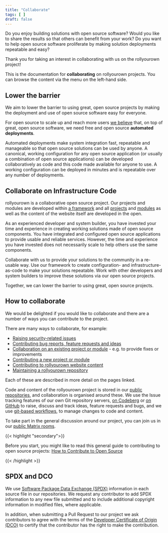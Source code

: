 ```yaml
---
title: "Collaborate"
tags: [ ]
draft: false
---
```

<!--
SPDX-FileCopyrightText: 2022 Wilfred Nicoll <xyzroller@rollyourown.xyz>
SPDX-License-Identifier: CC-BY-SA-4.0
-->

Do you enjoy building solutions with open source software? Would you like to share the results so that others can benefit from your work? Do you want to help open source software proliferate by making solution deployments repeatable and easy?

<!--more-->

Thank you for taking an interest in collaborating with us on the rollyourown project!

This is the documentation for **collaborating** on rollyourown projects. You can browse the content via the menu on the left-hand side.

## Lower the barrier

We aim to lower the barrier to using great, open source projects by making the deployment and use of open source software easy for everyone.

For open source to scale up and reach more users [we believe](/about/manifesto/#our-beliefs-and-the-problem-we-address) that, on top of great, open source software, we need free and open source **automated deployments**.

Automated deployments make system integration fast, repeatable and manageable so that open source solutions can be used by anyone. A canonical, working configuration for any open source application (or usually a combination of open source applications) can be developed collaboratively as code and this code made available for anyone to use. A working configuration can be deployed in minutes and is repeatable over any number of deployments.

## Collaborate on Infrastructure Code

rollyourown is a collaborative open source project. Our projects and modules are developed within [a framework](/collaborate/project_and_module_development/general_architecture/) and all [projects](/rollyourown/projects/) and [modules](/rollyourown/project_modules/) as well as the content of the website itself are developed in the open.

As an experienced developer and system builder, you have invested your time and experience in creating working solutions made of open source components. You have integrated and configured open source applications to provide usable and reliable services. However, the time and experience you have invested does not necessarily scale to help others use the same components.

Collaborate with us to provide your solutions to the community in a re-usable way. Use our framework to create configuration- and infrastructure-as-code to make your solutions repeatable. Work with other developers and system builders to improve these solutions via our open source projects.

Together, we can lower the barrier to using great, open source projects.

## How to collaborate

We would be delighted if you would like to collaborate and there are a number of ways you can contribute to the project.

There are many ways to collaborate, for example:

- [Raising security-related issues](/collaborate/security_vulnerabilities/)
- [Contributing bug reports, feature requests and ideas](/collaborate/bug_reports_feature_requests_ideas/)
- [Collaboration on an existing project or module](/collaborate/existing_projects_and_modules/) - e.g. to provide fixes or improvements
- [Contributing a new project or module](/collaborate/new_projects_and_modules/)
- [Contributing to rollyourown website content](/collaborate/website_content/)
- [Maintaining a rollyourown repository](/collaborate/working_with_git/what_is_git/#project-maintainer)

Each of these are described in more detail on the pages linked.

Code and content of the rollyourown project is stored in our [public repositories](/collaborate/repositories/), and collaboration is organised around these. We use the Issue tracking features of our own Git repository servers, [on Codeberg](https://codeberg.org/rollyourown-xyz) or [on GitHub](https://github.com/rollyourown-xyz) to raise, discuss and track ideas, feature requests and bugs, and we use [git-based workflows](/collaborate/working_with_git/), to manage changes to code and content.

To take part in the general discussion around our project, you can join us in our [public Matrix rooms](/about/public_matrix_rooms).

{{< highlight "secondary">}}

Before you start, you might like to read this general guide to contributing to open source projects: [How to Contribute to Open Source](https://opensource.guide/how-to-contribute/)

{{< /highlight >}}

## SPDX and DCO

We use [Software Package Data Exchange (SPDX)](https://spdx.dev/) information in each source file in our repositories. We request any contributor to add SPDX information to any new file submitted and to include additional copyright information in modified files, where applicable.

In addition, when submitting a Pull Request to our project we ask contributors to agree with the terms of the [Developer Certificate of Origin (DCO)](https://developercertificate.org/) to certify that the contributor has the right to make the contribution.

